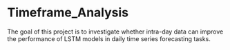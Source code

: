 # Timeframe_Analysis
The goal of this project is to investigate whether intra-day data can improve the performance of LSTM models in daily time series forecasting tasks.
